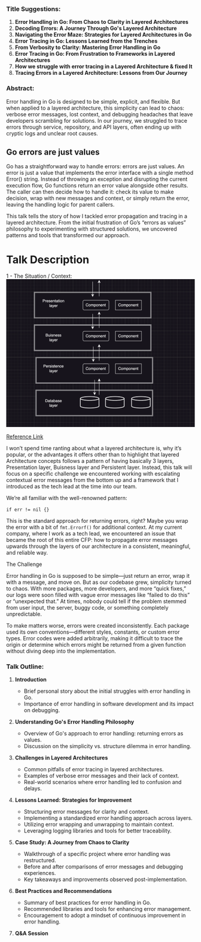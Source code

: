 ### Title Suggestions:
1. **Error Handling in Go: From Chaos to Clarity in Layered Architectures**
2. **Decoding Errors: A Journey Through Go's Layered Architecture**
3. **Navigating the Error Maze: Strategies for Layered Architectures in Go**
4. **Error Tracing in Go: Lessons Learned from the Trenches**
5. **From Verbosity to Clarity: Mastering Error Handling in Go**
6. **Error Tracing in Go: From Frustration to Frameworks in Layered Architectures**
7. **How we struggle with error tracing in a Layered Architecture & fixed It**
8. **Tracing Errors in a Layered Architecture: Lessons from Our Journey**

### Abstract:
Error handling in Go is designed to be simple, explicit, and flexible. But when applied to a layered architecture, this simplicity can lead to chaos: verbose error messages, lost context, and debugging headaches that leave developers scrambling for solutions. In our journey, we struggled to trace errors through service, repository, and API layers, often ending up with cryptic logs and unclear root causes.

## Go errors are just values

Go has a straightforward way to handle errors: errors are just values. An error is just a value that implements the error interface with a single method Error() string. Instead of throwing an exception and disrupting the current execution flow, Go functions return an error value alongside other results. The caller can then decide how to handle it: check its value to make decision, wrap with new messages and context, or simply return the error, leaving the handling logic for parent callers.


This talk tells the story of how I tackled error propagation and tracing in a layered architecture. From the initial frustration of Go’s “errors as values” philosophy to experimenting with structured solutions, we uncovered patterns and tools that transformed our approach.

# Talk Description

1 - The Situation / Context:
![layered Architecture diagram](layered_architecture.png)

[Reference Link](https://www.oreilly.com/library/view/software-architecture-patterns/9781491971437/ch01.html)

I won’t spend time ranting about what a layered architecture is, why it’s popular, or the advantages it offers other than to highlight that layered Architecture concepts follows a pattern of having basically 3 layers, Presentation layer, Buisness layer and Persistent layer. Instead, this talk will focus on a specific challenge we encountered working with escalating contextual error messages from the bottom up and a framework that I introduced as the tech lead at the time into our team.

We’re all familiar with the well-renowned pattern:

```
if err != nil {}
```  

This is the standard approach for returning errors, right? Maybe you wrap the error with a bit of `fmt.Errorf()` for additional context. At my current company, where I work as a tech lead, we encountered an issue that became the root of this entire CFP: how to propagate error messages upwards through the layers of our architecture in a consistent, meaningful, and reliable way.


The Challenge

Error handling in Go is supposed to be simple—just return an error, wrap it with a message, and move on. But as our codebase grew, simplicity turned to chaos. With more packages, more developers, and more “quick fixes,” our logs were soon filled with vague error messages like “failed to do this” or “unexpected that.” At times, nobody could tell if the problem stemmed from user input, the server, buggy code, or something completely unpredictable.

To make matters worse, errors were created inconsistently. Each package used its own conventions—different styles, constants, or custom error types. Error codes were added arbitrarily, making it difficult to trace the origin or determine which errors might be returned from a given function without diving deep into the implementation.

### Talk Outline:
1. **Introduction**
   - Brief personal story about the initial struggles with error handling in Go.
   - Importance of error handling in software development and its impact on debugging.

2. **Understanding Go's Error Handling Philosophy**
   - Overview of Go's approach to error handling: returning errors as values.
   - Discussion on the simplicity vs. structure dilemma in error handling.

3. **Challenges in Layered Architectures**
   - Common pitfalls of error tracing in layered architectures.
   - Examples of verbose error messages and their lack of context.
   - Real-world scenarios where error handling led to confusion and delays.

4. **Lessons Learned: Strategies for Improvement**
   - Structuring error messages for clarity and context.
   - Implementing a standardized error handling approach across layers.
   - Utilizing error wrapping and unwrapping to maintain context.
   - Leveraging logging libraries and tools for better traceability.

5. **Case Study: A Journey from Chaos to Clarity**
   - Walkthrough of a specific project where error handling was restructured.
   - Before and after comparisons of error messages and debugging experiences.
   - Key takeaways and improvements observed post-implementation.

6. **Best Practices and Recommendations**
   - Summary of best practices for error handling in Go.
   - Recommended libraries and tools for enhancing error management.
   - Encouragement to adopt a mindset of continuous improvement in error handling.

7. **Q&A Session**
